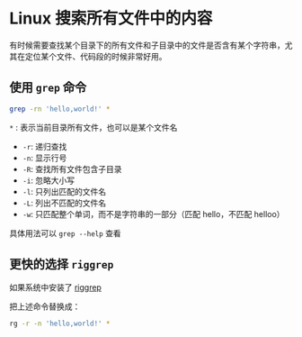# Linux 搜索所有文件中的内容

有时候需要查找某个目录下的所有文件和子目录中的文件是否含有某个字符串，尤其在定位某个文件、代码段的时候非常好用。

## 使用 `grep` 命令

```bash
grep -rn 'hello,world!' *
```

`*` : 表示当前目录所有文件，也可以是某个文件名

- `-r`: 递归查找
- `-n`: 显示行号
- `-R`: 查找所有文件包含子目录
- `-i`: 忽略大小写
- `-l`: 只列出匹配的文件名
- `-L`: 列出不匹配的文件名
- `-w`: 只匹配整个单词，而不是字符串的一部分（匹配 hello，不匹配 helloo）

具体用法可以 `grep --help` 查看

## 更快的选择 `riggrep`

如果系统中安装了 [riggrep](https://github.com/BurntSushi/ripgrep)

把上述命令替换成：

```bash
rg -r -n 'hello,world!' *
```
